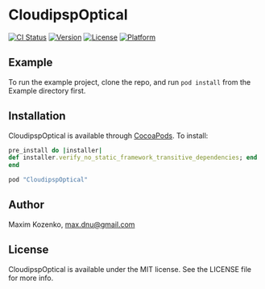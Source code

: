# CloudipspOptical

[![CI Status](http://img.shields.io/travis/cloudipsp/CloudipspOptical.svg?style=flat)](https://travis-ci.org/cloudipsp/CloudipspOptical)
[![Version](https://img.shields.io/cocoapods/v/CloudipspOptical.svg?style=flat)](http://cocoapods.org/pods/CloudipspOptical)
[![License](https://img.shields.io/cocoapods/l/CloudipspOptical.svg?style=flat)](http://cocoapods.org/pods/CloudipspOptical)
[![Platform](https://img.shields.io/cocoapods/p/CloudipspOptical.svg?style=flat)](http://cocoapods.org/pods/CloudipspOptical)

## Example

To run the example project, clone the repo, and run `pod install` from the Example directory first.

## Installation

CloudipspOptical is available through [CocoaPods](http://cocoapods.org). To install:

```ruby
pre_install do |installer|
def installer.verify_no_static_framework_transitive_dependencies; end
end
```

```ruby
pod "CloudipspOptical"
```

## Author

Maxim Kozenko, max.dnu@gmail.com

## License

CloudipspOptical is available under the MIT license. See the LICENSE file for more info.
